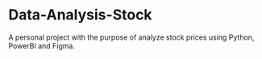 # Data-Analysis-Stock

A personal project with the purpose of analyze stock prices using Python, PowerBI and Figma.
